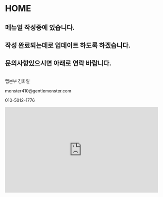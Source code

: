 # HOME

## 메뉴얼 작성중에 있습니다. 
## 작성 완료되는데로 업데이트 하도록 하겠습니다. 
## 문의사항있으시면 아래로 연락 바랍니다.
<p></br>
랩본부 김화일
<p>monster410@gentlemonster.com
<p>010-5012-1776



<div style="position: relative; padding-bottom: 56.25%; height: 0; overflow: hidden; max-width: 100%; height: auto;">
    <iframe src="https://www.youtube.com/embed/ZRdrHdhlw7g" frameborder="0" allowfullscreen style="position: absolute; top: 0; left: 0; width: 100%; height: 100%;"></iframe>
</div>
</br>
